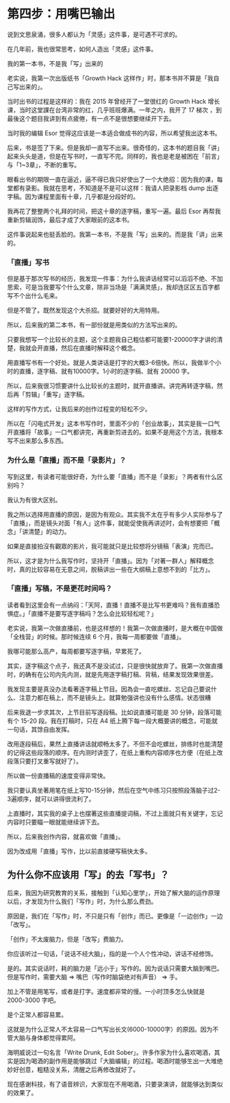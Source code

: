 # 第四步：用嘴巴输出

说到文思泉涌，很多人都认为「灵感」这件事，是可遇不可求的。

在几年前，我也很常思考，如何人造出「灵感」这件事。

我的第一本书，不是我「写」出来的

老实说，我第一次出版纸书「Growth Hack
这样作」时，那本书并不算是「我自己写出来的」。

当时出书的过程是这样的：我在 2015 年曾经开了一堂很红的 Growth Hack 增长课，当时这堂課在台湾非常的红，几乎班班爆满。一年之内，我开了 17 梯次
，到最後这个题目我讲到有点疲倦，有一点不是很想要继续开下去。

当时我的编辑 Esor 觉得这应该是一本适合做成书的内容，所以希望我出这本书。

后来，书是签了下来。但是我却一直写不出来。很奇怪的，这本书的题目我「讲」起来头头是道，但是在写书时，一直写不完。同样的，我也是老是被困在「前言」与「1\~3章」，不断的重写。

眼看出书的期限一直在逼近，逼不得已我只好使出了一个大绝招：因为我的课，每堂都有录影。我就在思考，不知道是不是可以这样：我请人把录影档
dump 出逐字稿。因为课程里面有十章，几乎都是分段好的。

我再花了整整两个礼拜的时间，把这十章的逐字稿，重写一遍。最后 Esor 再帮我重新剪辑润饰，最后才成了大家眼前的这本书。

这件事说起来也挺丢脸的。我第一本书，不是我「写」出来的。而是我「讲」出来的。

### 「直播」写书

但是基于那次写书的经历，我发现一件事：为什么我讲话经常可以滔滔不绝、不加思索，可是当我要写个什么文章，除非当场是「满满灵感」，我却连区区五百字都写不个出什么毛来。

但是不管了。既然发现这个大杀招。就要好好的大用特用。

所以，后来我的第二本书，有一部份就是用类似的方法写出来的。

只要我想写一个比较长的主题，这个主题我自己粗估都可能要1-20000字才讲的清楚，我就会开直播，然后在直播时解释这个概念。

用直播写书有一个好处。就是人类讲话是打字的大概3-6倍快。所以，我做半个小时的直播，逐字稿、就有10000字。1小时的逐字稿、就有
20000 字。

所以，后来我很习惯要讲什么比较长的主题时，就开直播讲。讲完再转逐字稿，然后再「剪辑」「重写」逐字稿。

这样的写作方式，让我后来的创作过程变的轻松不少。

所以在「闪电式开发」这本书写作时，里面不少的「创业故事」，其实是我一口气开直播将「故事」一口气都讲完，再重新剪进去的。如果不是用这个方法，我根本写不出来那么多东西。

### 为什么是「直播」而不是「录影片」？

写到这里，有读者可能很好奇，为什么要「直播」而不是「录影」？两者有什么区别吗？

我认为有很大区别。

我之所以选择用直播的原因，是因为有观众。其实我不太在乎有多少人实际参与了「直播」，而是镜头对面「有人」这件事，就能促使我再讲述时，会有想要把「概念」「讲清楚」的动力。

如果是直接拍沒有觀眾的影片，我可能就只是比较想将分镜稿「表演」完而已。

所以，这才是为什么我写作时，坚持开「直播」。因为「对著一群人」解释概念时，真的比较容易在无意之间，脱稿讲出一些在大纲稿上意想不到的「比方」。

### 「直播」写稿，不是更花时间吗？

读者看到这里会有一点纳闷：「天阿，直播！直播不是比写书更难吗？我有直播恐惧症。」「直播不是要写逐字稿吗？怎么会比较轻松呢？」

老实说，我第一次做直播前，也是这样想的！我第一次做直播时，是大概在中国做「全栈营」的时候。那时候连续 6 个月，我每一周都要做「直播」。

我哪可能那么高产，每周都要写逐字稿，早累死了。

其实，逐字稿这个点子，我还真不是没试过，只是很快就放弃了。我第一次做直播时，的确有在公司内先内测，就是先用逐字稿打稿、背稿，结果发现效果很差。

我发现主要是真没办法看著逐字稿上节目。因為会一直吃螺丝、忘记自己要说什么、注意力都在稿上，而不是镜头上。就算勉强讲也没有什么感情。状态很糟

后来我退一步求其次，上节目前写逐段稿。比如说直播可能是 30 分钟，段落可能有个 15-20 段。我在打稿时，只在 A4 纸上腾下每一段大概要讲的概念，可能就一句话，其馀自由发挥。

改用逐段稿后，果然上直播讲话就顺畅太多了。不但不会吃螺丝，排练时也能清楚的记得这些段落的顺序。在内测时讲歪了，在纸上重构内容顺序也方便（在纸上改段落只要打叉重写就好了）。

所以做一份直播稿的速度变得非常快。

我只要认真坐著用笔在纸上写10-15分钟，然后在空气中练习只按照段落脑子过2-3遍顺序，就可以讲得很流利了。

上直播时，其实我的桌子上也摆著这些直播提词稿，不过上面就只有关键字，忘记内容时只要瞄一眼就能继续讲下去。

所以，后来我创作内容，就喜欢做「直播」。

因为改成用「直播」写作，比以前直接硬写稿快太多。

## 为什么你不应该用「写」的去「写书」？

后来，我因为研究教育的关系，接触到「认知心里学」，开始了解大脑的运作原理以后，才发现为什么我们「写作」时，为什么那么费劲。

原因是，我们在「写作」时，不只是只有「创作」而已。更像是「一边创作」一边「改写」。

「创作」不太废脑力，但是「改写」费脑力。

你应该听过一句话，「说话不经大脑」，指的是一个人个性冲动，讲话不经修饰。

是的。其实说话时，耗的脑力是「远小于」写作的。因为说话只需要大脑到嘴巴。但是写作时，需要大脑
=\> 嘴巴（写作时脑袋绝对有声音） =\> 手。

加上不管是用笔写，或者是打字。速度都非常的慢。一小时顶多怎么快就是 2000-3000 字吧。

是个正常人都容易累。

这就是为什么正常人不太容易一口气写出长文(6000-10000字）的原因。因为不管大脑与身体都觉得累阿。

海明威说过一句名言「Write Drunk, Edit
Sober」。许多作家为什么喜欢喝酒，其实是因为喝酒的副作用是能够跳过「大脑编辑」的过程。喝酒时能够生出一大堆绝妙好创意，粗糙没关系，清醒之后再修改就好了。

现在感谢科技，有了语音辨识，大家现在不用喝酒，只要录演讲，就能够达到类似的效果了。

